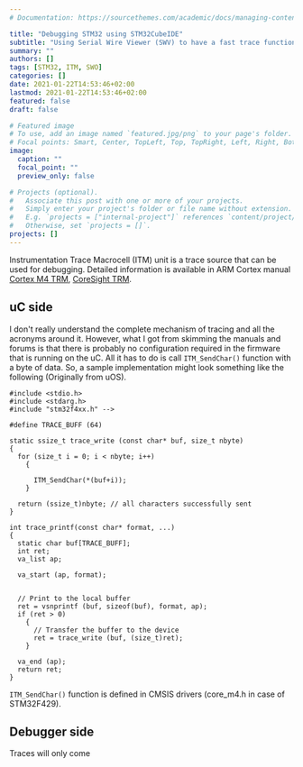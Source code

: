 ```yaml
---
# Documentation: https://sourcethemes.com/academic/docs/managing-content/

title: "Debugging STM32 using STM32CubeIDE"
subtitle: "Using Serial Wire Viewer (SWV) to have a fast trace function."
summary: ""
authors: []
tags: [STM32, ITM, SWO]
categories: []
date: 2021-01-22T14:53:46+02:00
lastmod: 2021-01-22T14:53:46+02:00
featured: false
draft: false

# Featured image
# To use, add an image named `featured.jpg/png` to your page's folder.
# Focal points: Smart, Center, TopLeft, Top, TopRight, Left, Right, BottomLeft, Bottom, BottomRight.
image:
  caption: ""
  focal_point: ""
  preview_only: false

# Projects (optional).
#   Associate this post with one or more of your projects.
#   Simply enter your project's folder or file name without extension.
#   E.g. `projects = ["internal-project"]` references `content/project/deep-learning/index.md`.
#   Otherwise, set `projects = []`.
projects: []
---
```

Instrumentation Trace Macrocell (ITM) unit is a trace source that can be used for debugging. Detailed information is available in ARM Cortex manual [Cortex M4 TRM](https://developer.arm.com/documentation/100166/0001/Instrumentation-Trace-Macrocell-Unit/ITM-functional-description), [CoreSight TRM](https://developer.arm.com/documentation/ddi0314/h/preface/about-this-book/using-this-book).

## uC side
I don't really understand the complete mechanism of tracing and all the acronyms around it. However, what I got from skimming the manuals and forums is that there is probably no configuration required in the firmware that is running on the uC. All it has to do is call ```ITM_SendChar()``` function with a byte of data. So, a sample implementation might look something like the following (Originally from uOS).

```
#include <stdio.h>
#include <stdarg.h>
#include "stm32f4xx.h" -->

#define TRACE_BUFF (64)

static ssize_t trace_write (const char* buf, size_t nbyte)
{
  for (size_t i = 0; i < nbyte; i++)
    {

      ITM_SendChar(*(buf+i));
    }

  return (ssize_t)nbyte; // all characters successfully sent
}

int trace_printf(const char* format, ...)
{
  static char buf[TRACE_BUFF];
  int ret;
  va_list ap;

  va_start (ap, format);


  // Print to the local buffer
  ret = vsnprintf (buf, sizeof(buf), format, ap);
  if (ret > 0)
    {
      // Transfer the buffer to the device
      ret = trace_write (buf, (size_t)ret);
    }

  va_end (ap);
  return ret;
}

```
```ITM_SendChar()``` function is defined in CMSIS drivers (core_m4.h in case of STM32F429).
## Debugger side
Traces will only come